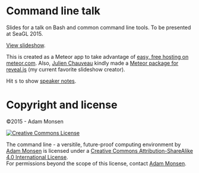 # Command line talk

Slides for a talk on Bash and common command line tools. To be presented at
SeaGL 2015.

[View slideshow](http://TODO.meteor.com).

This is created as a Meteor app to take advantage of [easy, free hosting on
meteor.com](https://docs.meteor.com/#/full/deploying). Also, [Julien
Chauveau](http://julienchauveau.com/) kindly made a [Meteor package for
reveal.js](https://atmospherejs.com/neo/reveal-js) (my current favorite
slideshow creator).

Hit <kbd>s</kbd> to show [speaker notes](https://github.com/hakimel/reveal.js#speaker-notes).

# Copyright and license

©2015 - Adam Monsen

<!-- cut & pasted license HTML from creativecommons.org. Easy, and includes
"rel" attributes and metadata. -->

<a rel="license" href="http://creativecommons.org/licenses/by-sa/4.0/"><img alt="Creative Commons License" style="border-width:0" src="https://i.creativecommons.org/l/by-sa/4.0/80x15.png" /></a>

<span xmlns:dct="http://purl.org/dc/terms/" property="dct:title">The command line - a versitile, future-proof computing environment</span> by <a xmlns:cc="http://creativecommons.org/ns#" href="http://adammonsen.com" property="cc:attributionName" rel="cc:attributionURL">Adam Monsen</a> is licensed under a <a rel="license" href="http://creativecommons.org/licenses/by-sa/4.0/">Creative Commons Attribution-ShareAlike 4.0 International License</a>.<br />For permissions beyond the scope of this license, contact <a xmlns:cc="http://creativecommons.org/ns#" href="mailto:haircut@gmail.com" rel="cc:morePermissions">Adam Monsen</a>.
